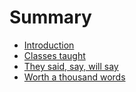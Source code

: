 # Summary

* [Introduction](README.md)
* [Classes taught](classes-taught.md)
* [They said, say, will say](they-said-say-will-say.md)
* [Worth a thousand words](worth-a-thousand-words.md)


